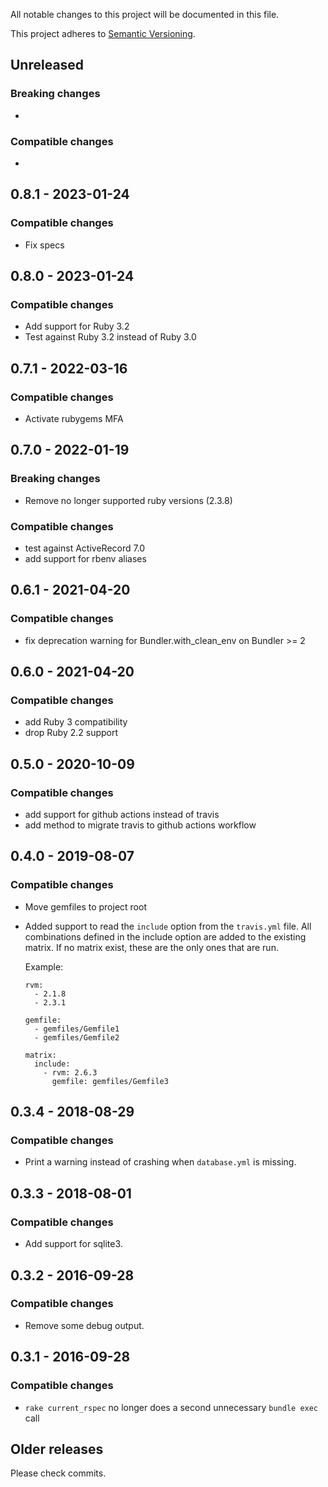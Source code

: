 All notable changes to this project will be documented in this file.

This project adheres to [Semantic Versioning](http://semver.org/spec/v2.0.0.html).


## Unreleased

### Breaking changes

-

### Compatible changes

-



## 0.8.1 - 2023-01-24

### Compatible changes

- Fix specs

## 0.8.0 - 2023-01-24

### Compatible changes

- Add support for Ruby 3.2
- Test against Ruby 3.2 instead of Ruby 3.0

## 0.7.1 - 2022-03-16

### Compatible changes

- Activate rubygems MFA

## 0.7.0 - 2022-01-19

### Breaking changes

- Remove no longer supported ruby versions (2.3.8)

### Compatible changes

- test against ActiveRecord 7.0
- add support for rbenv aliases

## 0.6.1 - 2021-04-20

### Compatible changes

- fix deprecation warning for Bundler.with_clean_env on Bundler >= 2

## 0.6.0 - 2021-04-20

### Compatible changes

- add Ruby 3 compatibility
- drop Ruby 2.2 support

## 0.5.0 - 2020-10-09

### Compatible changes

- add support for github actions instead of travis
- add method to migrate travis to github actions workflow

## 0.4.0 - 2019-08-07

### Compatible changes

- Move gemfiles to project root
- Added support to read the `include` option from the `travis.yml` file. All combinations defined in the include option
  are added to the existing matrix. If no matrix exist, these are the only ones that are run.

  Example:

  ```
  rvm:
    - 2.1.8
    - 2.3.1

  gemfile:
    - gemfiles/Gemfile1
    - gemfiles/Gemfile2

  matrix:
    include:
      - rvm: 2.6.3
        gemfile: gemfiles/Gemfile3
  ```

## 0.3.4 - 2018-08-29

### Compatible changes

- Print a warning instead of crashing when `database.yml` is missing.


## 0.3.3 - 2018-08-01

### Compatible changes

- Add support for sqlite3.


## 0.3.2 - 2016-09-28

### Compatible changes

- Remove some debug output.


## 0.3.1 - 2016-09-28

### Compatible changes

- `rake current_rspec` no longer does a second unnecessary `bundle exec` call


## Older releases

Please check commits.

